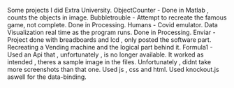 Some projects I did Extra University.
ObjectCounter - Done in Matlab , counts the objects in image. 
Bubbletrouble - Attempt to recreate the famous game, not complete. Done in Processing.
Humans - Covid emulator. Data Visualization real time as the program runs. Done in Processing.
Enviar - Project done with breadboards and lcd , only posted the software part. Recreating a Vending machine and the logical part behind it.
Formula1 - Used an Api that , unfortunately , is no longer available. It worked as intended , theres a sample image in the files. Unfortunately , didnt take more screenshots than that one. Used js , css and html. Used knockout.js aswell for the data-binding.
